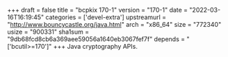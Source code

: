 +++
draft = false
title = "bcpkix 170-1"
version = "170-1"
date = "2022-03-16T16:19:45"
categories = ['devel-extra']
upstreamurl = "http://www.bouncycastle.org/java.html"
arch = "x86_64"
size = "772340"
usize = "900331"
sha1sum = "9db68fcd8cb6a369aee59056a1640eb3067fef7f"
depends = "['bcutil>=170']"
+++
Java cryptography APIs.